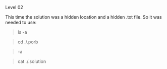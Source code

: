 Level 02

This time the solution was a hidden location and a hidden .txt file.
So it was needed to use:
> ls -a

> cd ./.porb

> -a 

> cat ./.solution

